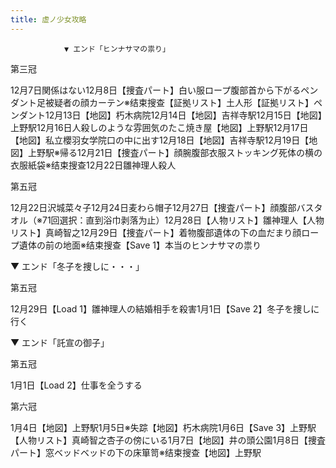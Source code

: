 ```yaml
---
title: 虚ノ少女攻略
---
```


                ▼ エンド「ヒンナサマの祟り」

第三冠

12月7日関係はない12月8日【捜査パート】白い服ロープ腹部首から下がるペンダント足被疑者の顔カーテン※结束搜查【証拠リスト】土人形【証拠リスト】ペンダント12月13日【地図】朽木病院12月14日【地図】吉祥寺駅12月15日【地図】上野駅12月16日人殺しのような雰囲気のたこ焼き屋【地図】上野駅12月17日【地図】私立櫻羽女学院口の中に出す12月18日【地図】吉祥寺駅12月19日【地図】上野駅※帰る12月21日【捜査パート】顔腕腹部衣服ストッキング死体の横の衣服紙袋※结束搜查12月22日雛神理人殺人

第五冠

12月22日沢城菜々子12月24日麦わら帽子12月27日【捜査パート】顔腹部バスタオル（※71回選択：直到浴巾剥落为止）12月28日【人物リスト】雛神理人【人物リスト】真崎智之12月29日【捜査パート】着物腹部遺体の下の血だまり顔ロープ遺体の前の地面※结束搜查【Save 1】本当のヒンナサマの祟り

▼ エンド「冬子を捜しに・・・」

第五冠

12月29日【Load 1】雛神理人の結婚相手を殺害1月1日【Save 2】冬子を捜しに行く

▼ エンド「託宣の御子」

第五冠

1月1日【Load 2】仕事を全うする

第六冠

1月4日【地図】上野駅1月5日※失踪【地図】朽木病院1月6日【Save 3】上野駅【人物リスト】真崎智之杏子の傍にいる1月7日【地図】井の頭公園1月8日【捜査パート】窓ベッドベッドの下の床箪笥※结束搜查【地図】上野駅


              
